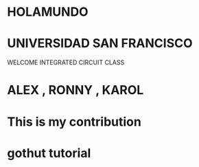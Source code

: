 # HOLAMUNDO
# UNIVERSIDAD SAN FRANCISCO
WELCOME INTEGRATED CIRCUIT CLASS
# ALEX , RONNY , KAROL

# This is my contribution
# gothut tutorial

